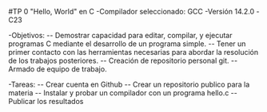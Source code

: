 #TP 0 "Hello, World" en C
-Compilador seleccionado: GCC
-Versión 14.2.0
-C23

-Objetivos:
-- Demostrar capacidad para editar, compilar, y ejecutar programas C mediante
el desarrollo de un programa simple.
-- Tener un primer contacto con las herramientas necesarias para abordar la
resolución de los trabajos posteriores.
-- Creación de repositorio personal git.
-- Armado de equipo de trabajo.

-Tareas:
-- Crear cuenta en Github
-- Crear un repositorio publico para la materia
-- Instalar y probar un compilador con un programa hello.c
-- Publicar los resultados